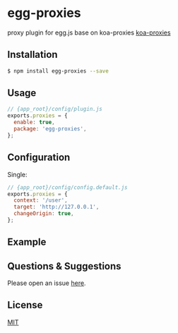# egg-proxies

proxy plugin for egg.js base on koa-proxies [koa-proxies](https://github.com/vagusX/koa-proxies)

## Installation

```bash
$ npm install egg-proxies --save
```

## Usage

```js
// {app_root}/config/plugin.js
exports.proxies = {
  enable: true,
  package: 'egg-proxies',
};
```

## Configuration
Single:

```js
// {app_root}/config/config.default.js
exports.proxies = {
  context: '/user',
  target: 'http://127.0.0.1',
  changeOrigin: true,
};
```

## Example

<!-- example here -->

## Questions & Suggestions

Please open an issue [here](https://github.com/Samuel89Su/egg-proxies/issues).

## License

[MIT](LICENSE)
